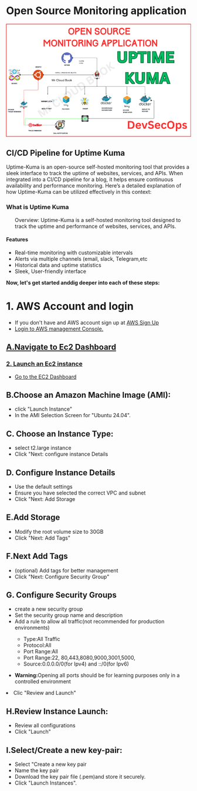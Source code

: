 # Open Source Monitoring application

![image](monitoring.png)

<h2> CI/CD Pipeline for Uptime Kuma</h2>
<p>Uptime-Kuma is an open-source self-hosted monitoring tool that provides a sleek 
  interface to track the uptime of websites, services, and APIs. When integrated into 
  a CI/CD pipeline for a blog, it helps ensure continuous availability and performance 
  monitoring. Here’s a detailed explanation of how Uptime-Kuma can be utilized effectively in this context:</p>

<h3>What is Uptime Kuma</h3>
<div>
  <ul>
    Overview: Uptime-Kuma is a self-hosted monitoring tool designed to track
    the uptime and performance of websites, services, and APIs.
  </ul>
  <h4>Features</h4>
  <ul>
    <li>Real-time monitoring with customizable intervals</li>
    <li>Alerts via multiple channels (email, slack, Telegram,etc</li>
    <li>Historical data and uptime statistics</li>
    <li>Sleek, User-friendly interface</li>
  </ul>
</div>
 <b> Now, let's get started anddig deeper into each of these steps:</b>
<h1>1. AWS Account and login</h1>
<ul>
  <li>If you don't have and AWS account sign up at <a href="https://aws.amazon.com/activate/registration">AWS Sign Up</li>
  <li>Login to AWS management Console.</li>
</ul>

 <h2><strong>A.Navigate to Ec2 Dashboard</strong></h2>
<h3>2. Launch an Ec2 instance</h3>
<ul>
  <li>Go to the <a href="https://aws.amazon.com/console/ec2/">EC2 Dashboard</a>
</li>
</ul>
<h2>B.Choose an Amazon Machine Image (AMI):</h2>
<ul>
  <li>click "Launch Instance"</li>
  <li>In the AMI Selection Screen for "Ubuntu 24.04".</li>
</ul>
<h2>C. Choose an Instance Type:</h2>
<ul>
  <li>select t2.large instance</li>
  <li>Click "Next: configure instance Details</li>
</ul>
<h2>D. Configure Instance Details</h2>
  <ul>
    <li>Use the default settings</li>
    <li>Ensure you have selected the correct VPC and subnet</li>
    <li>Click "Next: Add Storage</li>
  </ul>
<h2>E.Add Storage</h2>
<ul>
  <li>Modify the root volume size to 30GB</li>
  <li>Click "Next: Add Tags"</li>
</ul>
<h2>F.Next Add Tags</h2>
<ul>
  <li>(optional) Add tags for better management</li>
  <li>Click "Next: Configure Security Group"</li>
</ul>
<h2>G. Configure Security Groups</h2>
  <ul>
    <li>create a new security group</li>
    <li>Set the security group name and description</li>
    <li>Add a rule to allow all traffic(not recommended for production environments)</li>
    <ul>
      <li>Type:All Traffic</li>
      <li>Protocol:All</li>
      <li>Port Range:All</li>
      <li>Port Range:22, 80,443,8080,9000,3001,5000,</li>
      <li>Source:0.0.0.0/0(for Ipv4) and ::/0(for Ipv6)</li>
    </ul>
  </ul>
</ul>
<ul><li><strong>Warning:</strong>Opening all ports should be for learning purposes only in a controlled environment</li></ul>
<li>Clic "Review and Launch"</li>
<h2>H.Review Instance Launch:</h2>
<ul>
  <li>Review all configurations</li>
  <li>Click "Launch"</li>
</ul>
<h2>I.Select/Create a new key-pair:</h2>
<ul>
  <li>Select "Create a new key pair</li>
  <li>Name the key pair</li>
  <li>Download the key pair file (.pem)and store it securely.</li>
  <li>Click "Launch Instances".</li>
</ul>
